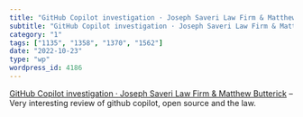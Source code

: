 ```yaml
---
title: "GitHub Copilot investigation · Joseph Saveri Law Firm & Matthew Butterick"
subtitle: "GitHub Copilot investigation · Joseph Saveri Law Firm & Matthew Butterick"
category: "1"
tags: ["1135", "1358", "1370", "1562"]
date: "2022-10-23"
type: "wp"
wordpress_id: 4186
---
```

[ GitHub Copilot investigation · Joseph Saveri Law Firm & Matthew Butterick]( https://githubcopilotinvestigation.com/) –Very interesting review of github copilot, open source and the law.